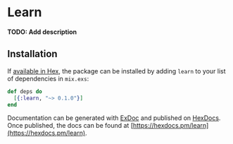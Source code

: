 # Learn

**TODO: Add description**

## Installation

If [available in Hex](https://hex.pm/docs/publish), the package can be installed
by adding `learn` to your list of dependencies in `mix.exs`:

```elixir
def deps do
  [{:learn, "~> 0.1.0"}]
end
```

Documentation can be generated with [ExDoc](https://github.com/elixir-lang/ex_doc)
and published on [HexDocs](https://hexdocs.pm). Once published, the docs can
be found at [https://hexdocs.pm/learn](https://hexdocs.pm/learn).


